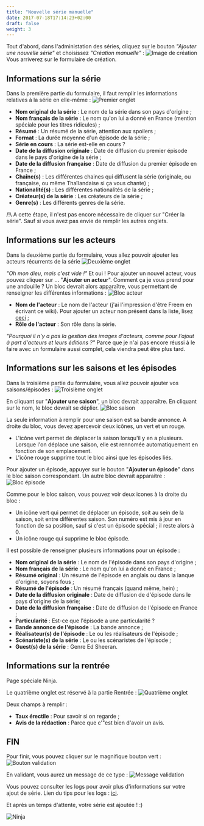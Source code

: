 ```yaml
---
title: "Nouvelle série manuelle"
date: 2017-07-18T17:14:23+02:00
draft: false
weight: 3
---
```


Tout d'abord, dans l'administation des séries, cliquez sur le bouton _"Ajouter une nouvelle série"_ et choisissez _"Création manuelle"_ :
![Image de création](https://i.imgur.com/WMBEqr6.png)
Vous arriverez sur le formulaire de création.

## Informations sur la série
Dans la première partie du formulaire, il faut remplir les informations relatives à la série en elle-même :
![Premier onglet](https://i.imgur.com/ZPOtGJD.png)

* **Nom original de la série** : Le nom de la série dans son pays d'origine ;
* **Nom français de la série** : Le nom qu'on lui a donné en France (mention spéciale pour les titres ridicules) ;
* **Résumé** : Un résumé de la série, attention aux spoilers ;
* **Format** : La durée moyenne d'un épisode de la série ;
* **Série en cours** : La série est-elle en cours ?
* **Date de la diffusion originale** : Date de diffusion du premier épisode dans le pays d'origine de la série ;
* **Date de la diffusion française** :  Date de diffusion du premier épisode en France ;
* **Chaîne(s)** : Les différentes chaines qui diffusent la série (originale, ou française, ou même Thaïlandaise si ça vous chante) ;
* **Nationalité(s)** : Les différentes nationalités de la série ;
* **Créateur(s) de la série** : Les créateurs de la série ;
* **Genre(s)** : Les différents genres de la série.

/!\ A cette étape, il n'est pas encore nécessaire de cliquer sur "Créer la série". Sauf si vous avez pas envie de remplir les autres onglets.

## Informations sur les acteurs
Dans la deuxième partie du formulaire, vous allez pouvoir ajouter les acteurs récurrents de la série 
![Deuxième onglet](https://i.imgur.com/oG5c94w.png)

_"Oh mon dieu, mais c'est vide !"_
Et oui ! Pour ajouter un nouvel acteur, vous pouvez cliquer sur ... "**Ajouter un acteur**". Comment ça je vous prend pour une andouille ?
Un bloc devrait alors apparaître, vous permettant de renseigner les différentes informations :
![Bloc acteur](https://i.imgur.com/yYYyzJ8.png)

* **Nom de l'acteur** : Le nom de l'acteur (j'ai l'impression d'être Freem en écrivant ce wiki). Pour ajouter un acteur non présent dans la liste, lisez [ceci](/tips/dropdown) ; 
* **Rôle de l'acteur** : Son rôle dans la série.

_"Pourquoi il n'y a pas la gestion des images d'acteurs, comme pour l'ajout à part d'acteurs et leurs éditions ?"_
Parce que je n'ai pas encore réussi à le faire avec un formulaire aussi complet, cela viendra peut être plus tard.

## Informations sur les saisons et les épisodes
Dans la troisième partie du formulaire, vous allez pouvoir ajouter vos saisons/épisodes :
![Troisième onglet](https://i.imgur.com/Dg8a1Ui.png)

En cliquant sur "**Ajouter une saison**", un bloc devrait apparaître.
En cliquant sur le nom, le bloc devrait se déplier.
![Bloc saison](https://i.imgur.com/eLIsFZI.png)

La seule information à remplir pour une saison est sa bande annonce.
A droite du bloc, vous devez apercevoir deux icônes, un vert et un rouge.
* L'icône vert permet de déplacer la saison lorsqu'il y en a plusieurs. Lorsque l'on déplace une saison, elle est rennomée automatiquement en fonction de son emplacement.
* L'icône rouge supprime tout le bloc ainsi que les épisodes liés.

Pour ajouter un épisode, appuyer sur le bouton "**Ajouter un épisode**" dans le bloc saison correspondant.
Un autre bloc devrait apparaitre :
![Bloc épisode](https://i.imgur.com/8UtEcQ7.png)

Comme pour le bloc saison, vous pouvez voir deux icones à la droite du bloc :
* Un icône vert qui permet de déplacer un épisode, soit au sein de la saison, soit entre différentes saison. Son numéro est mis à jour en fonction de sa position, sauf si c'est un épisode spécial ; il reste alors à 0.
* Un icône rouge qui supprime le bloc épisode.

Il est possible de renseigner plusieurs informations pour un épisode :

* **Nom original de la série** : Le nom de l'épisode dans son pays d'origine ;
* **Nom français de la série** : Le nom qu'on lui a donné en France ;
* **Résumé original** : Un résumé de l'épisode en anglais ou dans la lanque d'origine, soyons fous ;
* **Résumé de l'épisode** : Un résumé français (quand même, hein) ;
* **Date de la diffusion originale** : Date de diffusion de d'épisode dans le pays d'origine de la série;
* **Date de la diffusion française** : Date de diffusion de l'épisode en France ;
* **Particularité** : Est-ce que l'épisode a une particularité ? 
* **Bande annonce de l'épisode** : La bande annonce ;
* **Réalisateur(s) de l'épisode** : Le ou les réalisateurs de l'épisode ;
* **Scénariste(s) de la série** : Le ou les scénaristes de l'épisode ;
* **Guest(s) de la série** : Genre Ed Sheeran. 

## Informations sur la rentrée
Page spéciale Ninja.

Le quatrième onglet est réservé à la partie Rentrée :
![Quatrième onglet](https://i.imgur.com/f0T3gid.png)

Deux champs à remplir : 
* **Taux érectile** : Pour savoir si on regarde ;
* **Avis de la rédaction** : Parce que c'"est bien d'avoir un avis.

## FIN
Pour finir, vous pouvez cliquer sur le magnifique bouton vert :
![Bouton validation](https://i.imgur.com/GBSXxhT.png)

En validant, vous aurez un message de ce type : 
![Message validation](https://i.imgur.com/tVtkTs9.png)

Vous pouvez consulter les logs pour avoir plus d'informations sur votre ajout de série. Lien du tips pour les logs : [ici](/tips/logs).

Et après un temps d'attente, votre série est ajoutée ! :)

![Ninja](https://media.giphy.com/media/tyt5xLW9MY2Nq/giphy.gif)